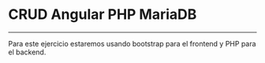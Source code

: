 # CRUD Angular PHP MariaDB
---
Para este ejercicio estaremos usando bootstrap para el frontend
y PHP para el backend.
